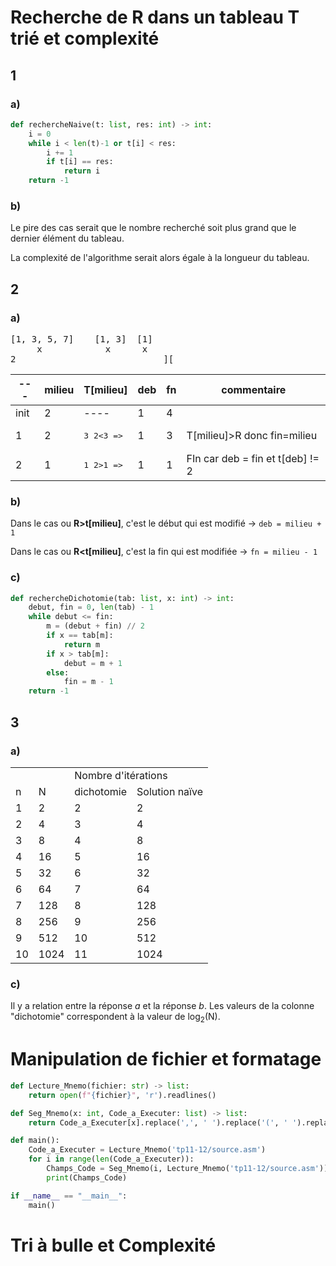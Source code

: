 # Recherche de R dans un tableau T trié et complexité

## 1

### a)

```python
def rechercheNaive(t: list, res: int) -> int:
    i = 0
    while i < len(t)-1 or t[i] < res:
        i += 1
        if t[i] == res:
            return i
    return -1
```

### b)

Le pire des cas serait que le nombre recherché soit plus grand que le dernier élément du tableau.

La complexité de l'algorithme serait alors égale à la longueur du tableau.

## 2

### a)

<pre>
[1, 3, 5, 7]    [1, 3]  [1]
     x            x      x   
2                            ][
</pre>

---|milieu|T[milieu]|deb|fn|commentaire
---|---|---|---|---|---
init|2|----|1|4
1   |2|<pre>3   2<3 =></pre>|1|3|T[milieu]>R donc fin=milieu
2   |1|<pre>1   2>1 =></pre>|1|1|FIn car deb = fin et t[deb] != 2

### b)

Dans le cas ou **R>t[milieu]**, c'est le début qui est modifié &rarr; `deb = milieu + 1`

Dans le cas ou **R<t[milieu]**, c'est la fin qui est modifiée &rarr; `fn = milieu - 1`

### c)

```python
def rechercheDichotomie(tab: list, x: int) -> int:
    debut, fin = 0, len(tab) - 1
    while debut <= fin:
        m = (debut + fin) // 2
        if x == tab[m]:
            return m
        if x > tab[m]:
            debut = m + 1
        else:
            fin = m - 1
    return -1
```

## 3

### a)

<table>
    <tr>
        <td colspan="2"></td>
        <td colspan="2">Nombre d'itérations</td> 
    </tr>
    <tr>
        <td>n</td>
        <td>N</td>
        <td>dichotomie</td>
        <td>Solution naïve</td>
    </tr>
    <tr>
        <td>1</td>
        <td>2</td>
        <td>2</td>
        <td>2</td>
    </tr>
    <tr>
        <td>2</td>
        <td>4</td>
        <td>3</td>
        <td>4</td>
    </tr>
    <tr>
        <td>3</td>
        <td>8</td>
        <td>4</td>
        <td>8</td>
    </tr>
    <tr>
        <td>4</td>
        <td>16</td>
        <td>5</td>
        <td>16</td>
    </tr>
    <tr>
        <td>5</td>
        <td>32</td>
        <td>6</td>
        <td>32</td>
    </tr>
    <tr>
        <td>6</td>
        <td>64</td>
        <td>7</td>
        <td>64</td>
    </tr>
    <tr>
        <td>7</td>
        <td>128</td>
        <td>8</td>
        <td>128</td>
    </tr>
    <tr>
        <td>8</td>
        <td>256</td>
        <td>9</td>
        <td>256</td>
    </tr>
    <tr>
        <td>9</td>
        <td>512</td>
        <td>10</td>
        <td>512</td>
    </tr>
    <tr>
        <td>10</td>
        <td>1024</td>
        <td>11</td>
        <td>1024</td>
    </tr>
</table>

### c)

Il y a relation entre la réponse *a* et la réponse *b*. Les valeurs de la colonne "dichotomie" correspondent à la valeur de log<sub>2</sub>(N).

# Manipulation de fichier et formatage

```python
def Lecture_Mnemo(fichier: str) -> list:
    return open(f"{fichier}", 'r').readlines()

def Seg_Mnemo(x: int, Code_a_Executer: list) -> list:
    return Code_a_Executer[x].replace(',', ' ').replace('(', ' ').replace(')', ' ').split(' ')

def main():
    Code_a_Executer = Lecture_Mnemo('tp11-12/source.asm')
    for i in range(len(Code_a_Executer)):
        Champs_Code = Seg_Mnemo(i, Lecture_Mnemo('tp11-12/source.asm'))[:-1]
        print(Champs_Code)

if __name__ == "__main__":
    main()
```

# Tri à bulle et Complexité

